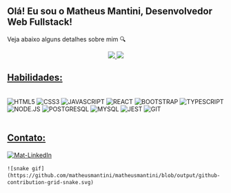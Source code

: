 <h2>Olá! Eu sou o Matheus Mantini, Desenvolvedor Web Fullstack!</h2>
<p>Veja abaixo alguns detalhes sobre mim 🔍</p>

<div align="center">
  <a href="https://github.com/matheusmantini">
  <img height="180em" src="https://github-readme-stats.vercel.app/api?username=matheusmantini&show_icons=true&theme=dark&include_all_commits=true&count_private=true"/>
  <img height="180em" src="https://github-readme-stats.vercel.app/api/top-langs/?username=matheusmantini&layout=compact&langs_count=7&theme=dark"/>
</div>
  
  ##
  <h2>Habilidades: </h2>
            
  <div style="display: inline-block"><br>
    <img height="50em" title="HTML5" src="https://cdn.jsdelivr.net/gh/devicons/devicon/icons/html5/html5-original.svg" />    
    <img height="50em" title="CSS3" src="https://cdn.jsdelivr.net/gh/devicons/devicon/icons/css3/css3-plain.svg" />   
    <img height="50em" title="JAVASCRIPT" src="https://cdn.jsdelivr.net/gh/devicons/devicon/icons/javascript/javascript-plain.svg" />
    <img height="50em" title="REACT" src="https://cdn.jsdelivr.net/gh/devicons/devicon/icons/react/react-original.svg" />   
    <img height="50em" title="BOOTSTRAP" src="https://cdn.jsdelivr.net/gh/devicons/devicon/icons/bootstrap/bootstrap-plain.svg" />
    <img height="50em" title="TYPESCRIPT" src="https://cdn.jsdelivr.net/gh/devicons/devicon/icons/typescript/typescript-plain.svg" />
    <img height="50em" title="NODE.JS" src="https://cdn.jsdelivr.net/gh/devicons/devicon/icons/nodejs/nodejs-original.svg" />
    <img height="50em" title="POSTGRESQL" src="https://cdn.jsdelivr.net/gh/devicons/devicon/icons/postgresql/postgresql-plain.svg" />
    <img height="50em" title="MYSQL" src="https://cdn.jsdelivr.net/gh/devicons/devicon/icons/mysql/mysql-plain.svg" />
    <img height="50em" title="JEST" src="https://cdn.jsdelivr.net/gh/devicons/devicon/icons/jest/jest-plain.svg" />         
    <img height="50em" title="GIT" src="https://cdn.jsdelivr.net/gh/devicons/devicon/icons/git/git-plain.svg" />
  </div> 
  
  <div style="display: inline_block;"><br>
    <h2>Contato: </h2>
    <a target="_blank" href="https://www.linkedin.com/in/matheusmantini/">
    <img align="center" alt="Mat-LinkedIn" title="LinkedIn" height="50em" src="https://cdn.jsdelivr.net/gh/devicons/devicon/icons/linkedin/linkedin-original.svg" />
    </a>
    
    ![snake gif](https://github.com/matheusmantini/matheusmantini/blob/output/github-contribution-grid-snake.svg)
          
